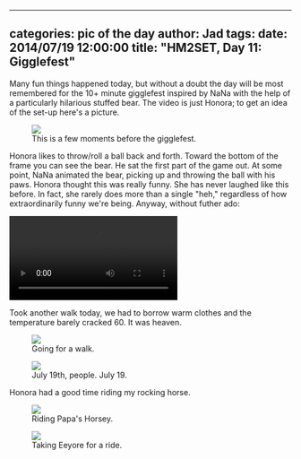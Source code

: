
---
categories: pic of the day
author: Jad
tags: 
date: 2014/07/19 12:00:00
title: "HM2SET, Day 11: Gigglefest" 
---
Many fun things happened today, but without a doubt the day will be most remembered for the 10+ minute gigglefest inspired by NaNa with the help of a particularly hilarious stuffed bear.  The video is just Honora; to get an idea of the set-up here's a picture.

<figure>
<img src="/img/2014/07/19/img_20140719113427_medium.jpg" />
<figcaption> This is a few moments before the gigglefest.</figcaption>
</figure>

Honora likes to throw/roll a ball back and forth.  Toward the bottom of the frame you can see the bear.  He sat the first part of the game out.  At some point, NaNa animated the bear, picking up and throwing the ball with his paws.  Honora thought this was really funny.  She has never laughed like this before.  In fact, she rarely does more than a single "heh," regardless of how extraordinarily funny we're being.  Anyway, without futher ado:

<video controls>
<source src="/img/2014/07/19/honora_giggles_ballgame.ogg" type="video/ogg" />
<source src="/img/2014/07/19/honora_giggles_ballgame.mp4" type="video/mp4" />
<em>Sorry, your browser doesn't support HTML5 video.</em>
</video>

Took another walk today, we had to borrow warm clothes and the temperature barely cracked 60.  It was heaven.

<figure>
<img src="/img/2014/07/19/img_20140719171642_medium.jpg" />
<figcaption>Going for a walk.</figcaption>
</figure>

<figure>
<img src="/img/2014/07/19/img_20140719164845_medium.jpg" />
<figcaption>July 19th, people.  July 19.</figcaption>
</figure>

Honora had a good time riding my rocking horse.

<figure>
<img src="/img/2014/07/19/img_20140719111135_medium.jpg" />
<figcaption>Riding Papa's Horsey.</figcaption>
</figure>
<figure>
<img src="/img/2014/07/19/img_20140719111738_medium.jpg" />
<figcaption>Taking Eeyore for a ride.</figcaption>
</figure>
